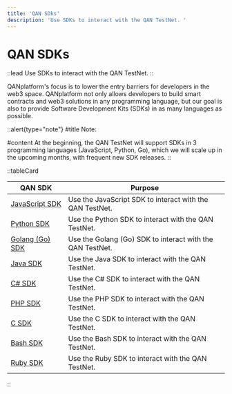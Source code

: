 ```yaml
---
title: 'QAN SDks'
description: 'Use SDKs to interact with the QAN TestNet. '
---
```


# QAN SDKs

::lead
Use SDKs to interact with the QAN TestNet.
::

QANplatform's focus is to lower the entry barriers for developers in the web3 space. QANplatform not only allows developers to build smart contracts and web3 solutions in any programming language, but our goal is also to provide Software Development Kits (SDKs) in as many languages as possible.

::alert{type="note"}
#title
Note:

#content
At the beginning, the QAN TestNet will support SDKs in 3 programming languages (JavaScript, Python, Go), which we will scale up in the upcoming months, with frequent new SDK releases.
::

::tableCard
<table>
<thead>
<tr>
    <th>QAN SDK</th>
    <th>Purpose</th>
</tr>
</thead>
<tbody>
<tr>
    <td>
        <a href="https://github.com/QANplatform/sdk-js" target="_blank">JavaScript SDK</a>
    </td>
    <td>Use the JavaScript SDK to interact with the QAN TestNet.</td>
</tr>
<tr>
    <td>
        <a href="https://github.com/QANplatform/sdk-python" target="_blank">Python SDK</a>
    </td>
    <td>Use the Python SDK to interact with the QAN TestNet.</td>
</tr>
<tr>
    <td>
        <a href="https://github.com/QANplatform/sdk-golang" target="_blank">Golang (Go) SDK</a>
    </td>
    <td>Use the Golang (Go) SDK to interact with the QAN TestNet.</td>
</tr>
<tr>
    <td>
        <a href="https://github.com/QANplatform/sdk-java" target="_blank">Java SDK</a>
    </td>
    <td>Use the Java SDK to interact with the QAN TestNet.</td>
</tr>
<tr>
    <td>
        <a href="https://github.com/QANplatform/sdk-csharp" target="_blank">C# SDK</a>
    </td>
    <td>Use the C# SDK to interact with the QAN TestNet.</td>
</tr>
<tr>
    <td>
        <a href="https://github.com/QANplatform/sdk-php" target="_blank">PHP SDK</a>
    </td>
    <td>Use the PHP SDK to interact with the QAN TestNet.</td>
</tr>
<tr>
    <td>
        <a href="https://github.com/QANplatform/sdk-c" target="_blank">C SDK</a>
    </td>
    <td>Use the C SDK to interact with the QAN TestNet.</td>
</tr>
<tr>
    <td>
        <a href="https://github.com/QANplatform/sdk-bash" target="_blank">Bash SDK</a>
    </td>
    <td>Use the Bash SDK to interact with the QAN TestNet.</td>
</tr>
<tr>
    <td>
        <a href="https://github.com/QANplatform/sdk-ruby" target="_blank">Ruby SDK</a>
    </td>
    <td>Use the Ruby SDK to interact with the QAN TestNet.</td>
</tr>
</tbody>
</table>
::

